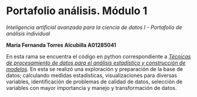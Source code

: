 # Portafolio análisis. Módulo 1
*Inteligencia artificial avanzada para la ciencia de datos I - Portafolio de análisis individual*

**María Fernanda Torres Alcubilla A01285041**


En esta rama se encuentra el código en python correspondiente a [*Técnicas de procesamiento de datos para el análisis estadístico y construcción de modelos*](Técnicas_de_procesamiento_A01285041.ipynb). En esta se realizó una exploración y preparación de la base de datos; calculando medidas estadísticas, visualizaciones para diversas variables, identificación de problemas de calidad de datos, selección de variables con mayor importancia y manejo y transformación de datos. 
